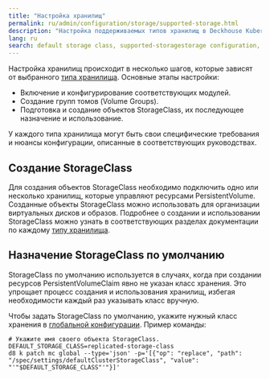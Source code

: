 ```yaml
---
title: "Настройка хранилищ"
permalink: ru/admin/configuration/storage/supported-storage.html
description: "Настройка поддерживаемых типов хранилищ в Deckhouse Kubernetes Platform. Конфигурация StorageClass, управление хранилищами и настройка различных типов хранилищ."
lang: ru
search: default storage class, supported-storagestorage configuration, storage setup, storage management, storage types, настройка хранилищ, конфигурация хранилища, управление хранилищем, типы хранилищ, поддерживаемые хранилища
---
```


Настройка хранилищ происходит в несколько шагов, которые зависят от выбранного [типа хранилища](../storage/#поддерживаемые-типы-хранилищ). Основные этапы настройки:

- Включение и конфигурирование соответствующих модулей.
- Создание групп томов (Volume Groups).
- Подготовка и создание объектов StorageClass, их последующее назначение и использование.

У каждого типа хранилища могут быть свои специфические требования и нюансы конфигурации, описанные в соответствующих руководствах.

## Создание StorageClass

Для создания объектов StorageClass необходимо подключить одно или несколько хранилищ, которые управляют ресурсами PersistentVolume. Созданные объекты StorageClass можно использовать для организации виртуальных дисков и образов. Подробнее о создании и использовании StorageClass можно узнать в соответствующих разделах документации по каждому [типу хранилища](../storage/#поддерживаемые-типы-хранилищ).

## Назначение StorageClass по умолчанию

StorageClass по умолчанию используется в случаях, когда при создании ресурсов PersistentVolumeClaim явно не указан класс хранения. Это упрощает процесс создания и использования хранилищ, избегая необходимости каждый раз указывать класс вручную.

Чтобы задать StorageClass по умолчанию, укажите нужный класс хранения в [глобальной конфигурации](../../../reference/api/global.html#parameters-defaultclusterstorageclass). Пример команды:

```shell
# Укажите имя своего объекта StorageClass.
DEFAULT_STORAGE_CLASS=replicated-storage-class
d8 k patch mc global --type='json' -p='[{"op": "replace", "path": "/spec/settings/defaultClusterStorageClass", "value": "'"$DEFAULT_STORAGE_CLASS"'"}]'
```
